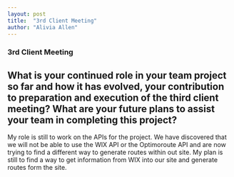 ```yaml
---
layout: post
title:  "3rd Client Meeting"
author: "Alivia Allen"
---
```


### 3rd Client Meeting

## What is your continued role in your team project so far and how it has evolved, your contribution to preparation and execution of the third client meeting? What are your future plans to assist your team in completing this project?

My role is still to work on the APIs for the project. We have discovered that we will not be able to use the WIX API or the Optimoroute API and are now trying to find a different way to generate routes within out site. My plan is still to find a way to get information from WIX into our site and generate routes form the site.
